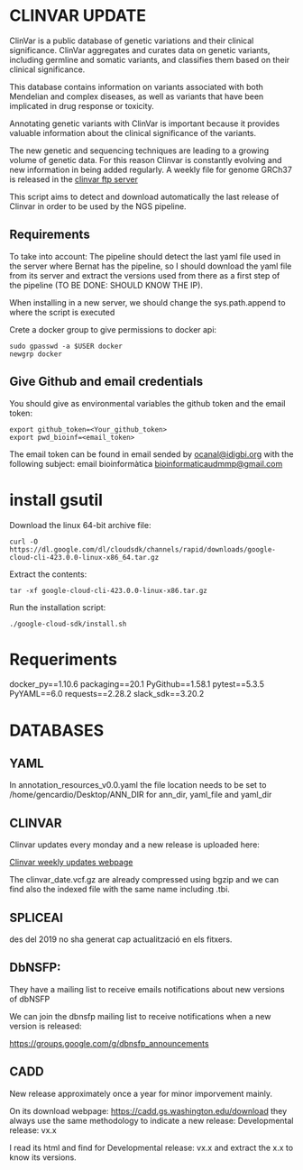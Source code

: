 # CLINVAR UPDATE

ClinVar is a public database of genetic variations and their clinical significance. ClinVar aggregates and curates data on genetic variants, including germline and somatic variants, and classifies them based on their clinical significance. 

This database contains information on variants associated with both Mendelian and complex diseases, as well as variants that have been implicated in drug response or toxicity.

Annotating genetic variants with ClinVar is important because it provides valuable information about the clinical significance of the variants.

The new genetic and sequencing techniques are leading to a growing volume of genetic data. For this reason Clinvar is constantly evolving and new information in being added regularly. A weekly file for genome GRCh37 is released in the [clinvar ftp server](https://ftp.ncbi.nlm.nih.gov/pub/clinvar/vcf_GRCh37/weekly/)

This script aims to detect and download automatically the last release of Clinvar in order to be used by the NGS pipeline.

## Requirements

To take into account:
The pipeline should detect the last yaml file used in the server where Bernat has the pipeline, so I should download the yaml file from its server and extract the versions used from there as a first step of the pipeline (TO BE DONE: SHOULD KNOW THE IP).

When installing in a new server, we should change the sys.path.append to where the script is executed

Crete a docker group to give permissions to docker api:

```
sudo gpasswd -a $USER docker
newgrp docker
```
## Give Github and email credentials
You should give as environmental variables the github token and the email token:

```
export github_token=<Your_github_token>
export pwd_bioinf=<email_token>
``` 

The email token can be found in email sended by ocanal@idigbi.org with the following subject: email bioinformàtica bioinformaticaudmmp@gmail.com

# install gsutil

Download the linux 64-bit archive file:

```
curl -O https://dl.google.com/dl/cloudsdk/channels/rapid/downloads/google-cloud-cli-423.0.0-linux-x86_64.tar.gz
```

Extract the contents:
```
tar -xf google-cloud-cli-423.0.0-linux-x86.tar.gz
```

Run the installation script:
```
./google-cloud-sdk/install.sh
```


# Requeriments

docker_py==1.10.6
packaging==20.1
PyGithub==1.58.1
pytest==5.3.5
PyYAML==6.0
requests==2.28.2
slack_sdk==3.20.2


# DATABASES


## YAML

In annotation_resources_v0.0.yaml the file location needs to be set to /home/gencardio/Desktop/ANN_DIR for ann_dir, yaml_file and yaml_dir

## CLINVAR

Clinvar updates every monday and a new release is uploaded here:

[Clinvar weekly updates webpage](https://ftp.ncbi.nlm.nih.gov/pub/clinvar/vcf_GRCh37/weekly/)

The clinvar_date.vcf.gz are already compressed using bgzip and we can find also the indexed file with the same name including .tbi.


## SPLICEAI

des del 2019 no sha generat cap actualització en els fitxers.


## DbNSFP:

They have a mailing list to receive emails notifications about new versions of dbNSFP

We can join the dbnsfp mailing list to receive notifications when a new version is released:

https://groups.google.com/g/dbnsfp_announcements

## CADD

New release approximately once a year for minor imporvement mainly.

On its download webpage: https://cadd.gs.washington.edu/download they always use the same methodology to indicate a new release:
Developmental release: vx.x 

I read its html and find for Developmental release: vx.x and extract the x.x to know its versions.


